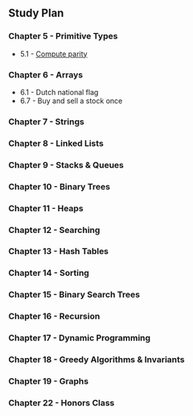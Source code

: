 ## Study Plan

### Chapter 5 - Primitive Types

* 5.1 - [Compute parity](/epi_solutions/compute_parity.py)

### Chapter 6 - Arrays

* 6.1 - Dutch national flag
* 6.7 - Buy and sell a stock once

### Chapter 7 - Strings
### Chapter 8 - Linked Lists
### Chapter 9 - Stacks & Queues
### Chapter 10 - Binary Trees
### Chapter 11 - Heaps
### Chapter 12 - Searching
### Chapter 13 - Hash Tables
### Chapter 14 - Sorting
### Chapter 15 - Binary Search Trees
### Chapter 16 - Recursion
### Chapter 17 - Dynamic Programming
### Chapter 18 - Greedy Algorithms & Invariants
### Chapter 19 - Graphs
### Chapter 22 - Honors Class




